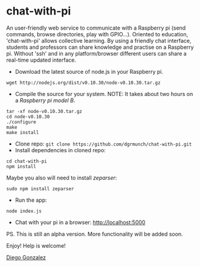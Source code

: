 chat-with-pi
========

An user-friendly web service to communicate with a Raspberry pi (send commands, browse directories, play with GPIO...). Oriented to education, 'chat-with-pi' allows collective learning. By using a friendly chat interface, students and professors can share knowledge and practise on a Raspberry pi. Without 'ssh' and in any platform/browser different users can share a real-time updated interface.

* Download the latest source of node.js in your Raspberry pi.
~~~~~~~~~~~~~~~~~~~~~
wget http://nodejs.org/dist/v0.10.30/node-v0.10.30.tar.gz
~~~~~~~~~~~~~~~~~~~~~
* Compile the source for your system. NOTE: It takes about two hours on a *Raspberry pi model B*.
~~~~~~~~~~~~~~~~~~~~~
tar -xf node-v0.10.30.tar.gz
cd node-v0.10.30
./configure
make
make install
~~~~~~~~~~~~~~~~~~~~~
* Clone repo:  `git clone https://github.com/dgrmunch/chat-with-pi.git` 
* Install dependencies in cloned repo:
~~~~~~~~~~~~~~~~~~~~~
cd chat-with-pi
npm install
~~~~~~~~~~~~~~~~~~~~~
Maybe you also will need to install *zeparser*:
~~~~~~~~~~~~~~~~~~~~~
sudo npm install zeparser
~~~~~~~~~~~~~~~~~~~~~
* Run the app:
~~~~~~~~~~~~~~~~~~~~~
node index.js
~~~~~~~~~~~~~~~~~~~~~
* Chat with your pi in a browser: [http://localhost:5000](http://localhost:5000)

PS. This is still an alpha version. More functionality will be added soon.

Enjoy! Help is welcome!

[Diego Gonzalez](http://www.xmunch.net)
